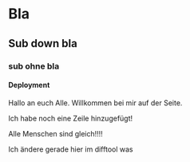 # Bla

## Sub down bla

### sub ohne bla

#### Deployment

Hallo an euch Alle. Willkommen bei mir auf der Seite.

Ich habe noch eine Zeile hinzugefügt!

Alle Menschen sind gleich!!!!

Ich ändere gerade hier im difftool was
